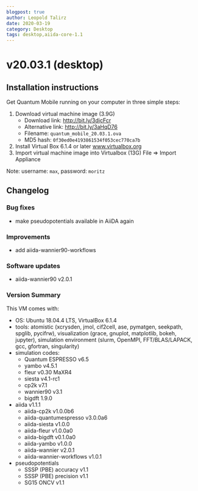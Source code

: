 ```yaml
---
blogpost: true
author: Leopold Talirz
date: 2020-03-19
category: Desktop
tags: desktop,aiida-core-1.1
---
```


# v20.03.1 (desktop)

## Installation instructions

Get Quantum Mobile running on your computer in three simple steps:

 1. Download virtual machine image (3.9G)
    - Download link: <http://bit.ly/3djcFcr>
    - Alternative link: <http://bit.ly/3aHqD76>
    - Filename: `quantum_mobile_20.03.1.ova`
    - MD5 hash: `0f30ed0e4193861534f053cec770ca7b`
 2. Install Virtual Box 6.1.4 or later
    www.virtualbox.org
 3. Import virtual machine image into Virtualbox (13G)
    File => Import Appliance

Note: username: `max`, password: `moritz`

## Changelog

### Bug fixes

* make pseudopotentials available in AiiDA again

### Improvements

* add aiida-wannier90-workflows

### Software updates

 * aiida-wannier90 v2.0.1

### Version Summary

This VM comes with:

 * OS: Ubuntu 18.04.4 LTS, VirtualBox 6.1.4
 * tools: atomistic (xcrysden, jmol, cif2cell, ase, pymatgen, seekpath, spglib, pycifrw), visualization (grace, gnuplot, matplotlib, bokeh, jupyter), simulation environment (slurm, OpenMPI, FFT/BLAS/LAPACK, gcc, gfortran, singularity)
 * simulation codes:
   * Quantum ESPRESSO v6.5
   * yambo v4.5.1
   * fleur v0.30 MaXR4
   * siesta v4.1-rc1
   * cp2k v7.1
   * wannier90 v3.1
   * bigdft 1.9.0
 * aiida v1.1.1
   * aiida-cp2k v1.0.0b6
   * aiida-quantumespresso v3.0.0a6
   * aiida-siesta v1.0.0
   * aiida-fleur v1.0.0a0
   * aiida-bigdft v0.1.0a0
   * aiida-yambo v1.0.0
   * aiida-wannier v2.0.1
   * aiida-wannier-workflows v1.0.1
 * pseudopotentials
   * SSSP (PBE) accuracy v1.1
   * SSSP (PBE) precision v1.1
   * SG15 ONCV v1.1
